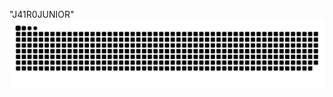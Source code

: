 "J41R0JUNIOR" 
 ![Snake animation](https://github.com/ellen2121/ellen2121/blob/output/github-contribution-grid-snake.svg)
 
